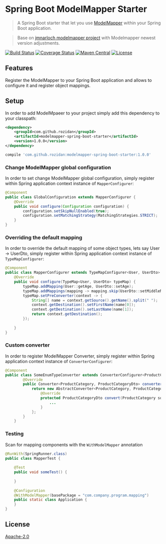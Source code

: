 # Spring Boot ModelMapper Starter
> A Spring Boot starter that let you use [ModelMapper](http://modelmapper.org) within your Spring Boot application.

> Base on [jmnarloch modelmapper project](https://github.com/jmnarloch/modelmapper-spring-boot-starter) with Modelmapper newest version adjustments.

[![Build Status](https://travis-ci.org/rozidan/modelmapper-spring-boot-starter.svg?branch=master)](https://travis-ci.org/rozidan/modelmapper-spring-boot-starter)
[![Coverage Status](https://coveralls.io/repos/github/rozidan/modelmapper-spring-boot-starter/badge.svg?branch=master)](https://coveralls.io/github/rozidan/modelmapper-spring-boot-starter?branch=master)
[![Maven Central](https://maven-badges.herokuapp.com/maven-central/com.github.rozidan/modelmapper-spring-boot-starter/badge.svg)](https://maven-badges.herokuapp.com/maven-central/com.github.rozidan/modelmapper-spring-boot-starter/)
[![License](http://img.shields.io/:license-apache-brightgreen.svg)](http://www.apache.org/licenses/LICENSE-2.0.html)

## Features
Register the ModelMapper to your Spring Boot application and allows to configure it and register object mappings.

## Setup
In order to add ModelMpaeer to your project simply add this dependency to your classpath:
```xml
<dependency>
    <groupId>com.github.rozidan</groupId>
    <artifactId>modelmapper-spring-boot-starter</artifactId>
    <version>1.0.0</version>
</dependency>
```

```groovy
compile 'com.github.rozidan:modelmapper-spring-boot-starter:1.0.0'
```

### Change ModelMapper global configuration
In order to set change ModelMapper global configuration, simply register within Spring application context instance of  `MapperConfigurer`:
```java
@Component
public class GlobalConfiguration extends MapperConfigurer {
    @Override
    public void configure(Configuration configuration) {
        configuration.setSkipNullEnabled(true);
        configuration.setMatchingStrategy(MatchingStrategies.STRICT);
    }
}
```

### Overriding the default mapping
In order to override the default mapping of some object types, lets say User -> UserDto, simply register within Spring application context instance of `TypeMapConfigurer`:
```java
@Component
public class MapperConfigurer extends TypeMapConfigurer<User, UserDto> {
    @Override
    public void configure(TypeMap<User, UserDto> typeMap) {
        typeMap.addMapping(User::getAge, UserDto::setAge);
        typeMap.addMappings(mapping -> mapping.skip(UserDto::setMiddleName));
        typeMap.setPreConverter(context -> {
            String[] name = context.getSource().getName().split(" ");
            context.getDestination().setFirstName(name[0]);
            context.getDestination().setLastName(name[1]);
            return context.getDestination();
        });
        
    }
}
```

### Custom converter
In order to register ModelMapper Converter, simply register within Spring application context instance of `ConverterConfigurer`:
```java
@Component
public class SomeEnumTypeConverter extends ConverterConfigurer<ProductCategory, ProductCategoryDto> {
        @Override
        public Converter<ProductCategory, ProductCategoryDto> converter() {
            return new AbstractConverter<ProductCategory, ProductCategoryDto>() {
                @Override
                protected ProductCategoryDto convert(ProductCategory source) {
                    ...
                }
            };
        }
    }
```

### Testing
Scan for mapping components with the `WithModelMapper` annotation 
```java
@RunWith(SpringRunner.class)
public class MapperTest {
    
    @Test
    public void someTest() {
        
    }
    
    @Configuration
    @WithModelMapper(basePackage = "com.company.program.mapping")
    public static class Application {
    }
}
```

## License
[Apache-2.0](http://www.apache.org/licenses/LICENSE-2.0)
